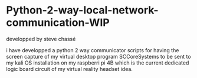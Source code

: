 # Python-2-way-local-network-communication-WIP

developped by steve chassé

i have developped a python 2 way communicator scripts for having the screen capture of my virtual desktop program SCCoreSystems to be sent to my kali OS installation on my raspberri pi 4B which is the current dedicated logic board circuit of my virtual reality headset idea.
